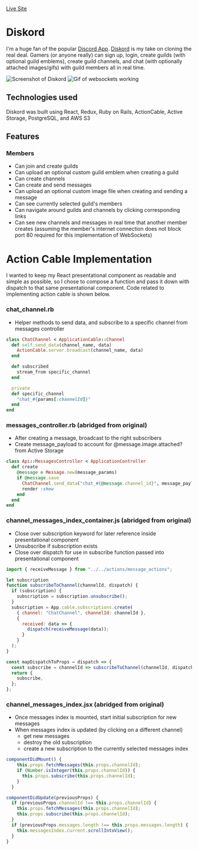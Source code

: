 [Live Site](http://diskord.herokuapp.com "Diskord Homepage")

# Diskord

I'm a huge fan of the popular [Discord App](https://discordapp.com). [Diskord](http://diskord.io) is my take on cloning the real deal. Gamers (or anyone really) can sign up, login, create guilds (with optional guild emblems), create guild channels, and chat (with optionally attached images/gifs) with guild members all in real time.

![Screenshot of Diskord](https://diskord-dev.s3.amazonaws.com/Screen+Shot+2020-02-21+at+9.56.49+AM.png)
![Gif of websockets working](https://media.giphy.com/media/U4pAxmJLqbNqCB1vCP/source.gif)

## Technologies used
Diskord was built using React, Redux, Ruby on Rails, ActionCable, Active Storage, PostgreSQL, and AWS S3

## Features

### Members
* Can join and create guilds
* Can upload an optional custom guild emblem when creating a guild
* Can create channels
* Can create and send messages
* Can upload an optional custom image file when creating and sending a message
* Can see currently selected guild's members
* Can navigate around guilds and channels by clicking corresponding links
* Can see new channels and messages in real time that another member creates (assuming the member's internet connection does not block port 80 required for this implementation of WebSockets)

# Action Cable Implementation 
I wanted to keep my React presentational component as readable and simple as possible, so I chose to compose a function and pass it down with dispatch to that same presentational component. Code related to implementing action cable is shown below.

### chat_channel.rb
* Helper methods to send data, and subscribe to a specific channel from messages controller
```ruby
class ChatChannel < ApplicationCable::Channel
  def self.send_data(channel_name, data)
    ActionCable.server.broadcast(channel_name, data)
  end

  def subscribed
    stream_from specific_channel
  end

  private
  def specific_channel
    "chat_#{params[:channelId]}"
  end
end
```

### messages_controller.rb (abridged from original)
* After creating a message, broadcast to the right subscribers
* Create message_payload to account for @message.image.attached? from Active Storage
```ruby
class Api::MessagesController < ApplicationController
  def create
    @message = Message.new(message_params)
    if @message.save
      ChatChannel.send_data("chat_#{@message.channel_id}", message_payload.as_json)
      render :show
    end
  end
end
```

### channel_messages_index_container.js (abridged from original)
* Close over subscription keyword for later reference inside presentational component 
* Unsubscribe if subscription exists
* Close over dispatch for use in subscribe function passed into presentational component

```javascript
import { receiveMessage } from "../../actions/message_actions";

let subscription
function subscribeToChannel(channelId, dispatch) {
  if (subscription) {
    subscription = subscription.unsubscribe();
  }
  subscription = App.cable.subscriptions.create(
    { channel: "ChatChannel", channelId: channelId },
    {
      received: data => {
        dispatch(receiveMessage(data));
      }
    }
  );
}

const mapDispatchToProps = dispatch => {
  const subscribe = channelId => subscribeToChannel(channelId, dispatch);
  return {
    subscribe,
  };
};
```

### channel_messages_index.jsx (abridged from original)
* Once messages index is mounted, start initial subscription for new messages
* When messages index is updated (by clicking on a different channel)
  - get new messages
  - destroy the old subscription
  - create a new subscription to the currently selected messages index
  
```javascript
componentDidMount() {
    this.props.fetchMessages(this.props.channelId);
    if (Number.isInteger(this.props.channelId)) {
      this.props.subscribe(this.props.channelId);
    }
  }

componentDidUpdate(previousProps) {
  if (previousProps.channelId !== this.props.channelId) {
    this.props.fetchMessages(this.props.channelId);
    this.props.subscribe(this.props.channelId);
  }
  if (previousProps.messages.length !== this.props.messages.length) {
    this.messagesIndex.current.scrollIntoView();
  }
}
```

